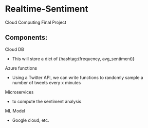 # Realtime-Sentiment
Cloud Computing Final Project

## Components:

Cloud DB
- This will store a dict of {hashtag:(frequency, avg_sentiment)}

Azure functions
- Using a Twitter API, we can write functions to randomly sample a number of tweets every x minutes

Microservices
- to compute the sentiment analysis

ML Model
- Google cloud, etc. 
